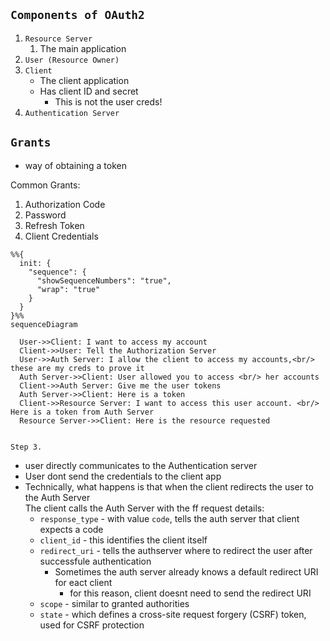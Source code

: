 ## `Components of OAuth2`

1. `Resource Server`
   1. The main application
2. `User (Resource Owner)`
3. `Client`
   - The client application
   - Has client ID and secret
     - This is not the user creds!
4. `Authentication Server`

## `Grants`

- way of obtaining a token

Common Grants:

1. Authorization Code
2. Password
3. Refresh Token
4. Client Credentials

```mermaid
%%{
  init: {
    "sequence": {
      "showSequenceNumbers": "true",
      "wrap": "true"
    }
  }
}%%
sequenceDiagram

  User->>Client: I want to access my account
  Client->>User: Tell the Authorization Server
  User->>Auth Server: I allow the client to access my accounts,<br/> these are my creds to prove it
  Auth Server->>Client: User allowed you to access <br/> her accounts
  Client->>Auth Server: Give me the user tokens
  Auth Server->>Client: Here is a token
  Client->>Resource Server: I want to access this user account. <br/> Here is a token from Auth Server
  Resource Server->>Client: Here is the resource requested


```

`Step 3.`

- user directly communicates to the Authentication server
- User dont send the credentials to the client app
- Technically, what happens is that when the client redirects the user to the Auth Server <br /> The client calls the Auth Server with the ff request details:
  - `response_type` - with value `code`, tells the auth server that client expects a code
  - `client_id` - this identifies the client itself
  - `redirect_uri` - tells the authserver where to redirect the user after successfule authentication
    - Sometimes the auth server already knows a default redirect URI for eact client
      - for this reason, client doesnt need to send the redirect URI
  - `scope` - similar to granted authorities
  - `state` - which defines a cross-site request forgery (CSRF) token, used for CSRF protection
